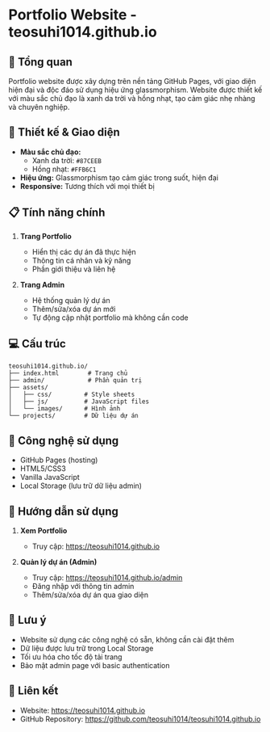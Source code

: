 # Portfolio Website - teosuhi1014.github.io

## 🌟 Tổng quan
Portfolio website được xây dựng trên nền tảng GitHub Pages, với giao diện hiện đại và độc đáo sử dụng hiệu ứng glassmorphism. Website được thiết kế với màu sắc chủ đạo là xanh da trời và hồng nhạt, tạo cảm giác nhẹ nhàng và chuyên nghiệp.

## 🎨 Thiết kế & Giao diện
- **Màu sắc chủ đạo:**
  - Xanh da trời: `#87CEEB`
  - Hồng nhạt: `#FFB6C1`
- **Hiệu ứng:** Glassmorphism tạo cảm giác trong suốt, hiện đại
- **Responsive:** Tương thích với mọi thiết bị

## 📋 Tính năng chính
1. **Trang Portfolio**
   - Hiển thị các dự án đã thực hiện
   - Thông tin cá nhân và kỹ năng
   - Phần giới thiệu và liên hệ

2. **Trang Admin**
   - Hệ thống quản lý dự án
   - Thêm/sửa/xóa dự án mới
   - Tự động cập nhật portfolio mà không cần code

## 💻 Cấu trúc
```
teosuhi1014.github.io/
├── index.html        # Trang chủ
├── admin/            # Phần quản trị
├── assets/          
│   ├── css/         # Style sheets
│   ├── js/          # JavaScript files
│   └── images/      # Hình ảnh
└── projects/        # Dữ liệu dự án
```

## 🔧 Công nghệ sử dụng
- GitHub Pages (hosting)
- HTML5/CSS3
- Vanilla JavaScript
- Local Storage (lưu trữ dữ liệu admin)

## 🚀 Hướng dẫn sử dụng
1. **Xem Portfolio**
   - Truy cập: https://teosuhi1014.github.io

2. **Quản lý dự án (Admin)**
   - Truy cập: https://teosuhi1014.github.io/admin
   - Đăng nhập với thông tin admin
   - Thêm/sửa/xóa dự án qua giao diện

## 📝 Lưu ý
- Website sử dụng các công nghệ có sẵn, không cần cài đặt thêm
- Dữ liệu được lưu trữ trong Local Storage
- Tối ưu hóa cho tốc độ tải trang
- Bảo mật admin page với basic authentication

## 🔗 Liên kết
- Website: https://teosuhi1014.github.io
- GitHub Repository: https://github.com/teosuhi1014/teosuhi1014.github.io